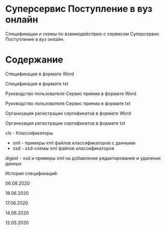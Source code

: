 ﻿# Суперсервис Поступление в вуз онлайн

Спецификации и схемы по взаимодействию с сервисом Суперсервис Поступление в вуз онлайн.

# Содержание

Спецификация в формате Word

Спецификация в формате txt

Руководство пользователя Сервис приема в формате Word

Руководство пользователя Сервис приема в формате txt

Организация регистрации сертификатов в формате Word

Организация регистрации сертификатов в формате txt

cls - Классификаторы

- xml - примеры xml файлов классификаторов с данными
- xsd - xsd-схемы xml файлов классификаторов

digest - xsd и примеры xml на добавление редактирование и удаление данных

История спецификаций:

06.08.2020

18.06.2020

17.06.2020

14.06.2020

12.05.2020